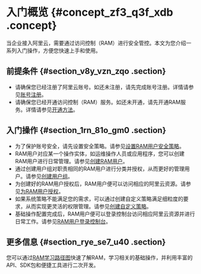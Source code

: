 # 入门概览 {#concept_zf3_q3f_xdb .concept}

当企业接入阿里云，需要通过访问控制（RAM）进行安全管控。本文为您介绍一系列入门操作，方便您快速上手和使用。

## 前提条件 {#section_v8y_vzn_zqo .section}

-   请确保您已经注册了阿里云账号。如还未注册，请先完成账号注册。详情请参见[账号注册](https://account.alibabacloud.com/register/intl_register.htm)。
-   请确保您已经开通访问控制（RAM）服务。如还未开通，请先开通RAM服务。详情请参见[开通方法](../../../../intl.zh-CN/产品定价/开通方法.md#)。

## 入门操作 {#section_1rn_81o_gm0 .section}

-   为了保护账号安全，请先设置安全策略。请参见[设置RAM用户安全策略](../../../../intl.zh-CN/用户指南/安全设置/基本安全设置/设置RAM用户安全策略.md#)。
-   RAM用户对应某一个操作实体，如运维操作人员或应用程序，您可以创建RAM用户进行日常管理。请参见[创建RAM用户](../../../../intl.zh-CN/用户指南/用户/创建RAM用户.md#)。
-   通过创建用户组对职责相同的RAM用户进行分类并授权，从而更好的管理用户。请参见[创建用户组](../../../../intl.zh-CN/用户指南/用户组/创建用户组.md#)。
-   为创建好的RAM用户授权后，RAM用户便可以访问相应的阿里云资源。请参见[为RAM用户授权](../../../../intl.zh-CN/用户指南/用户/为RAM用户授权.md#)。
-   如果系统策略不能满足您的需求，可以通过创建自定义策略满足细粒度的要求，从而实现更灵活的权限管理。请参见[创建自定义策略](../../../../intl.zh-CN/用户指南/权限策略/自定义策略/创建自定义策略.md#)。
-   基础操作配置完成后，RAM用户便可以登录控制台访问相应阿里云资源并进行日常工作。请参见[RAM用户登录控制台](../../../../intl.zh-CN/用户指南/用户/RAM用户登录控制台.md#)。

## 更多信息 {#section_rye_se7_u40 .section}

您可以通过[RAM学习路径图](https://www.alibabacloud.com/getting-started/learningpath/ram)快速了解RAM，学习相关的基础操作，并利用丰富的API、SDK包和便捷工具进行二次开发。

